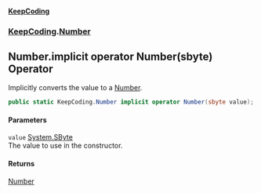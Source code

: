 #### [KeepCoding](index.md 'index')
### [KeepCoding](KeepCoding.md 'KeepCoding').[Number](Number.md 'KeepCoding.Number')
## Number.implicit operator Number(sbyte) Operator
Implicitly converts the value to a [Number](Number.md 'KeepCoding.Number').  
```csharp
public static KeepCoding.Number implicit operator Number(sbyte value);
```
#### Parameters
<a name='KeepCoding_Number_op_ImplicitKeepCoding_Number(sbyte)_value'></a>
`value` [System.SByte](https://docs.microsoft.com/en-us/dotnet/api/System.SByte 'System.SByte')  
The value to use in the constructor.
  
#### Returns
[Number](Number.md 'KeepCoding.Number')  
